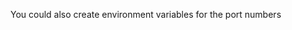<TimeStamp start="1:05" end="1:15">
  
  You could also create environment variables for the port numbers
  
</TimeStamp>

